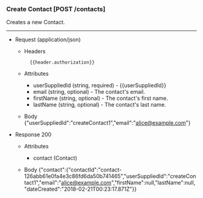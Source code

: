 ### Create Contact [POST /contacts]
Creates a new Contact. 

---
+ Request (application/json)
    + Headers
    
            {{header.authorization}}
            
    + Attributes 
        + userSuppliedId (string, required) - {{userSuppliedId}}
        + email (string, optional) - The contact's email.
        + firstName (string, optional) - The contact's first name.
        + lastName (string, optional) - The contact's last name.
        
            
    + Body
            {"userSuppliedId":"createContact1","email":"alice@example.com"}

    
+ Response 200
    + Attributes 
        + contact (Contact)

    + Body
            {"contact":{"contactId":"contact-126abb61e0fa4e3c86fd6da50b741465","userSuppliedId":"createContact1","email":"alice@example.com","firstName":null,"lastName":null,"dateCreated":"2018-02-21T00:23:17.871Z"}}
